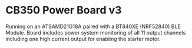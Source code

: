 # CB350 Power Board v3
Running on an ATSAMD21G18A paired with a BT840XE (NRF52840) BLE Module.
Board includes power system monitoring of all 11 output channels including one high current output for enabling the starter motor.